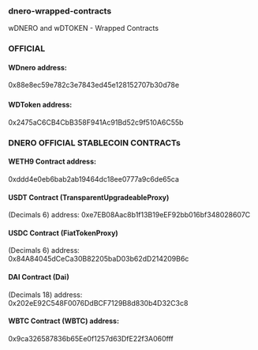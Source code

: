 ### dnero-wrapped-contracts
wDNERO and wDTOKEN - Wrapped Contracts

### OFFICIAL
#### WDnero address: 
0x88e8ec59e782c3e7843ed45e128152707b30d78e
###
#### WDToken address: 
0x2475aC6CB4CbB358F941Ac91Bd52c9f510A6C55b

### DNERO OFFICIAL STABLECOIN CONTRACTs
#### WETH9 Contract address:
0xddd4e0eb6bab2ab19464dc18ee0777a9c6de65ca

#### USDT Contract (TransparentUpgradeableProxy) 
(Decimals 6) address: 
0xe7EB08Aac8b1f13B19eEF92bb016bf348028607C

#### USDC Contract (FiatTokenProxy) 
(Decimals 6) address: 
0x84A84045dCeCa30B82205baD03b62dD214209B6c

#### DAI Contract (Dai) 
(Decimals 18) address: 
0x202eE92C548F0076DdBCF7129B8d830b4D32C3c8

#### WBTC Contract (WBTC) address: 
0x9ca326587836b65Ee0f1257d63DfE22f3A060fff
